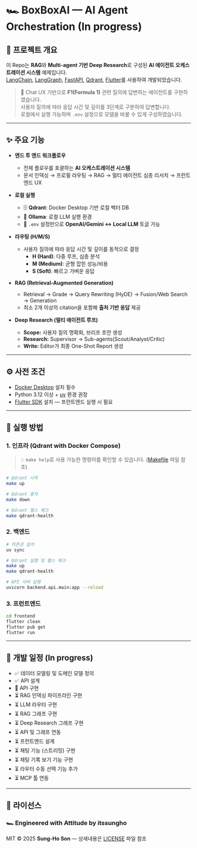 # 🏎 BoxBoxAI — AI Agent Orchestration (In progress)

## 🔑 프로젝트 개요

이 Repo는 **RAG**와 **Multi-agent 기반 Deep Research**로 구성된 **AI 에이전트 오케스트레이션 시스템** 예제입니다.  
[LangChain](https://www.langchain.com/), [LangGraph](https://www.langchain.com/langgraph), [FastAPI](https://fastapi.tiangolo.com/), [Qdrant](https://qdrant.tech/), [Flutter](https://flutter.dev)를 사용하여 개발되었습니다.

> 🎯 Chat UX 기반으로 **F1(Formula 1)** 관련 질의에 답변하는 에이전트를 구현하였습니다.  
> 사용자 질의에 따라 응답 시간 및 깊이를 3단계로 구분하여 답변합니다.  
> 로컬에서 실행 가능하며 `.env` 설정으로 모델을 바꿀 수 있게 구성하였습니다.

---

## ✨ 주요 기능

- **엔드 투 엔드 워크플로우**  
  - 전체 플로우를 포괄하는 **AI 오케스트레이션 시스템**  
  - 문서 인덱싱 → 프로필 라우팅 → RAG → 멀티 에이전트 심층 리서치 → 프런트엔드 UX  

- **로컬 실행**  
  - 🗄 **Qdrant**: Docker Desktop 기반 로컬 벡터 DB  
  - 🧠 **Ollama**: 로컬 LLM 실행 환경  
  - 🔄 `.env` 설정만으로 **OpenAI/Gemini ↔ Local LLM** 토글 가능  

- **라우팅 (H/M/S)**  
  - 사용자 질의에 따라 응답 시간 및 깊이를 동적으로 결정  
    - **H (Hard)**: 다중 루프, 심층 분석  
    - **M (Medium)**: 균형 잡힌 성능/비용  
    - **S (Soft)**: 빠르고 가벼운 응답  

- **RAG (Retrieval-Augmented Generation)**  
  - Retrieval → Grade → Query Rewriting (HyDE) → Fusion/Web Search → Generation  
  - 최소 2개 이상의 citation을 포함해 **출처 기반 응답** 제공  

- **Deep Research (멀티 에이전트 루프)**  
  - **Scope:** 사용자 질의 명확화, 브리프 초안 생성  
  - **Research:** Supervisor → Sub-agents(Scout/Analyst/Critic)  
  - **Write:** Editor가 최종 One-Shot Report 생성  

---

## ⚙️ 사전 조건

- [Docker Desktop](https://www.docker.com/products/docker-desktop) 설치 필수  
- Python 3.12 이상 + [uv](https://docs.astral.sh/uv) 환경 권장  
- [Flutter SDK](https://docs.flutter.dev/get-started/install) 설치 — 프런트엔드 실행 시 필요  

---

## 🚀 실행 방법

### 1. 인프라 (Qdrant with Docker Compose)

> 💡 `make help`로 사용 가능한 명령어를 확인할 수 있습니다. ([Makefile](./Makefile) 파일 참조)  

```bash
# Qdrant 시작
make up

# Qdrant 중지
make down

# Qdrant 헬스 체크
make qdrant-health
```

### 2. 백엔드

```bash
# 의존성 설치
uv sync

# Qdrant 실행 및 헬스 체크
make up
make qdrant-health

# API 서버 실행
uvicorn backend.api.main:app --reload
```

### 3. 프런트엔드

```bash
cd frontend
flutter clean
flutter pub get
flutter run
```
---

## 📅 개발 일정 (In progress)

- ✅ 데이터 모델링 및 도메인 모델 정의
- ✅ API 설계
- 🚧 API 구현
- ⏳ RAG 인덱싱 파이프라인 구현
- ⏳ LLM 라우터 구현
- ⏳ RAG 그래프 구현
- ⏳ Deep Research 그래프 구현
- ⏳ API 및 그래프 연동
- ⏳ 프런트엔드 설계
- ⏳ 채팅 기능 (스트리밍) 구현
- ⏳ 채팅 기록 보기 기능 구현
- ⏳ 라우터 수동 선택 기능 추가
- ⏳ MCP 툴 연동

---

## 📜 라이선스

### 🏎 Engineered with Attitude by **itssungho**

MIT © 2025 **Sung-Ho Son** — 상세내용은 [LICENSE](./LICENSE) 파일 참조
